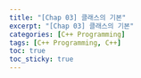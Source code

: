 ```yaml
---
title: "[Chap 03] 클래스의 기본"
excerpt: "[Chap 03] 클래스의 기본"
categories: [C++ Programming]
tags: [C++ Programming, C++]
toc: true
toc_sticky: true
---
```

